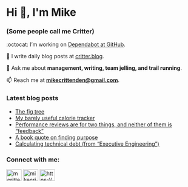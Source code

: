 # Hi 👋, I'm Mike
### (Some people call me Critter)

:octocat: I’m working on [Dependabot at GitHub](https://github.com/features/security).

📝 I write daily blog posts at [critter.blog](https://critter.blog).

💬 Ask me about **management, writing, team jelling, and trail running**.

📫 Reach me at **mikecrittenden@gmail.com**.

### Latest blog posts
<!-- BLOG-POST-LIST:START -->
- [The fig tree](https://critter.blog/2025/01/02/the-fig-tree/)
- [My barely useful calorie tracker](https://critter.blog/2024/12/02/my-barely-useful-calorie-tracker/)
- [Performance reviews are for two things, and neither of them is “feedback”](https://critter.blog/2024/10/23/performance-reviews-are-for-two-things-and-neither-of-them-is-feedback/)
- [A book quote on finding purpose](https://critter.blog/2024/09/03/a-book-quote-on-finding-purpose/)
- [Calculating technical debt &lpar;from “Executive Engineering”&rpar;](https://critter.blog/2024/07/26/calculating-technical-debt-from-executive-engineering/)
<!-- BLOG-POST-LIST:END -->

<h3 align="left">Connect with me:</h3>
<p align="left">
<a href="https://twitter.com/mcrittenden" target="blank"><img align="center" src="https://raw.githubusercontent.com/rahuldkjain/github-profile-readme-generator/master/src/images/icons/Social/twitter.svg" alt="mcrittenden" height="30" width="40" /></a>
<a href="https://linkedin.com/in/mikecrittenden" target="blank"><img align="center" src="https://raw.githubusercontent.com/rahuldkjain/github-profile-readme-generator/master/src/images/icons/Social/linked-in-alt.svg" alt="mikecrittenden" height="30" width="40" /></a>
<a href="https://critter.blog/feed/" target="blank"><img align="center" src="https://raw.githubusercontent.com/rahuldkjain/github-profile-readme-generator/master/src/images/icons/Social/rss.svg" alt="https://critter.blog/feed/" height="30" width="40" /></a>
</p>
